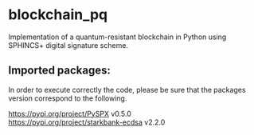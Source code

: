 # blockchain_pq
Implementation of a quantum-resistant blockchain in Python using SPHINCS+ digital signature scheme.

## Imported packages:
In order to execute correctly the code, please be sure that the packages version correspond to the following.  

https://pypi.org/project/PySPX v0.5.0  
https://pypi.org/project/starkbank-ecdsa v2.2.0  
